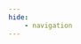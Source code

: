 ```yaml
---
hide: 
    - navigation
---
```


<object data="../assets/cv_shortened.pdf" type="application/pdf" height= "500" width="100%">
</object>